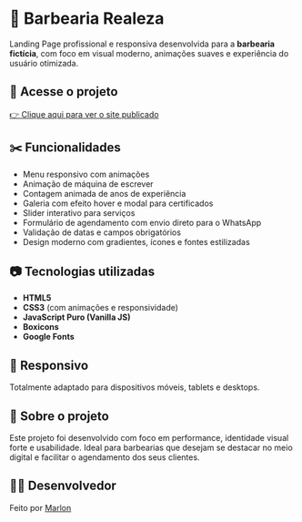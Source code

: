 # 💈 Barbearia Realeza

Landing Page profissional e responsiva desenvolvida para a **barbearia fictícia**, com foco em visual moderno, animações suaves e experiência do usuário otimizada.

## 🔗 Acesse o projeto
[👉 Clique aqui para ver o site publicado]([https://marlonschulze.github.io/barbearia/)

## ✂️ Funcionalidades

- Menu responsivo com animações
- Animação de máquina de escrever
- Contagem animada de anos de experiência
- Galeria com efeito hover e modal para certificados
- Slider interativo para serviços
- Formulário de agendamento com envio direto para o WhatsApp
- Validação de datas e campos obrigatórios
- Design moderno com gradientes, ícones e fontes estilizadas

## 📷 Tecnologias utilizadas

- **HTML5**
- **CSS3** (com animações e responsividade)
- **JavaScript Puro (Vanilla JS)**
- **Boxicons**
- **Google Fonts**
  
## 📱 Responsivo

Totalmente adaptado para dispositivos móveis, tablets e desktops.

## 🧠 Sobre o projeto

Este projeto foi desenvolvido com foco em performance, identidade visual forte e usabilidade. Ideal para barbearias que desejam se destacar no meio digital e facilitar o agendamento dos seus clientes.

## 👨‍💻 Desenvolvedor

Feito por [Marlon](https://www.instagram.com/marlon_zvc/)  
